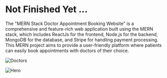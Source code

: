 # Not Finished Yet ...

The "MERN Stack Doctor Appointment Booking Website" is a comprehensive and feature-rich web application built using the MERN stack, which includes ReactJs for the frontend, Node.js for the backend, MongoDB for the database, and Stripe for handling payment processing. This MERN project aims to provide a user-friendly platform where patients can easily book appointments with doctors of their choice.


![Doctors](https://github.com/MohamedBoukthir/Doctor-Appointment-Booking-MERN-Stack/assets/124532428/db8552ba-4542-4be4-915a-7f54f8964bf3)


![Hero](https://github.com/MohamedBoukthir/Doctor-Appointment-Booking-MERN-Stack/assets/124532428/4a80f4e8-6bfc-48de-be26-99250067d161)
